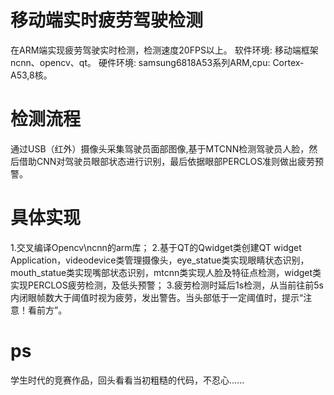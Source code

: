 # 移动端实时疲劳驾驶检测
在ARM端实现疲劳驾驶实时检测，检测速度20FPS以上。
软件环境: 移动端框架ncnn、opencv、qt。
硬件环境: samsung6818A53系列ARM,cpu: Cortex-A53,8核。
# 检测流程
通过USB（红外）摄像头采集驾驶员面部图像,基于MTCNN检测驾驶员人脸，然后借助CNN对驾驶员眼部状态进行识别，最后依据眼部PERCLOS准则做出疲劳预警。
# 具体实现
1.交叉编译Opencv\ncnn的arm库；
2.基于QT的Qwidget类创建QT widget Application，videodevice类管理摄像头，eye_statue类实现眼睛状态识别，mouth_statue类实现嘴部状态识别，mtcnn类实现人脸及特征点检测，widget类实现PERCLOS疲劳检测，及低头预警；
3.疲劳检测时延后1s检测，从当前往前5s内闭眼帧数大于阈值时视为疲劳，发出警告。当头部低于一定阈值时，提示“注意！看前方”。
# ps
学生时代的竞赛作品，回头看看当初粗糙的代码，不忍心......
